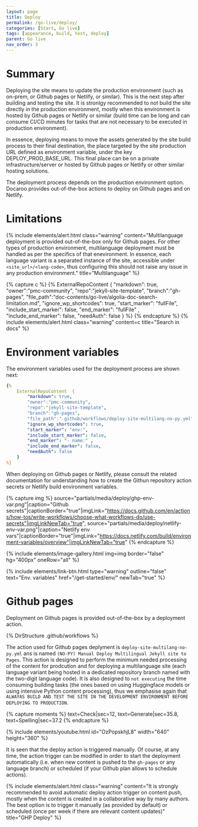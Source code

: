 ```yaml
---
layout: page
title: Deploy
permalink: /go-live/deploy/
categories: [Start, Go live]
tags: [appearance, build, test, deploy]
parent: Go live
nav_order: 3
---
```


# Summary
Deploying the site means to update the production environment (such as on-prem, or Github pages or Netlify, or similar). This is the next step after building and testing the site. It is stronlgy recommended to not build the site directly in the production environment, mostly when this environment is hosted by Github pages or Netlify or similar (build time can be long and can consume CI/CD minutes for tasks that are not necessary to be executed in production environment). 

In essence, deploying means to move the assets generated by the site build process to their final destination, the place targeted by the site production URL defined as environment variable, under the key DEPLOY_PROD_BASE_URL. This final place can be on a private infrastructure/server or hosted by Github pages or Netlify or other similar hosting solutions.

The deployment process depends on the production environment option. Docaroo provides out-of-the-box actions to deploy on Github pages and on Netlify.

# Limitations

{% include elements/alert.html 
  class="warning" 
  content="Multilanguage deployment is provided out-of-the-box only for Github pages. For other types of production environment, multilanguage deployment must be handled as per the specifics of that enevironment. In essence, each language variant is a separated instance of the site, accessible under `<site_url>/<lang-code>`, thus configuring this should not raise any issue in any production environment."
  title="Multilanguage" 
%}

{% capture c %}
  {% 
    ExternalRepoContent  { 
        "markdown": true,
        "owner":"pmc-community", 
        "repo":"jekyll-site-template", 
        "branch":"gh-pages", 
        "file_path":"doc-contents/go-live/algolia-doc-search-limitation.md", 
        "ignore_wp_shortcodes": true, 
        "start_marker": "fullFile",
        "include_start_marker": false,
        "end_marker": "fullFile" ,
        "include_end_marker": false,
        "needAuth": false
    }
%}
{% endcapture %}
{% include elements/alert.html class="warning" content=c title="Search in docs" %}

# Environment variables
The environment variables used for the deployment process are shown next:

```yml
{% 
    ExternalRepoContent  { 
        "markdown": true,
        "owner":"pmc-community", 
        "repo":"jekyll-site-template", 
        "branch":"gh-pages", 
        "file_path":".github/workflows/deploy-site-multilang-no-py.yml", 
        "ignore_wp_shortcodes": true, 
        "start_marker": "env:",
        "include_start_marker": false,
        "end_marker": "- name:" ,
        "include_end_marker": false,
        "needAuth": false
    }
%}
```
When deploying on Github pages or Netlify, please consult the related documentation for understanding how to create the Githun repository action secrets or Netlify build environment variables.

{% capture img %}
    source="partials/media/deploy/ghp-env-var.png"|caption="Github secrets"|captionBorder="true"|imgLink="https://docs.github.com/en/actions/how-tos/write-workflows/choose-what-workflows-do/use-secrets"|imgLinkNewTab="true",
    source="partials/media/deploy/netlify-env-var.png"|caption="Netlify env vars"|captionBorder="true"|imgLink="https://docs.netlify.com/build/environment-variables/overview"|imgLinkNewTab="true"
{% endcapture %}

{% include elements/image-gallery.html 
  img=img 
  border="false" 
  hg="400px"
  oneRow="all" 
%}

{% include elements/link-btn.html 
    type="warning" 
    outline="false" 
    text="Env. variables" 
    href="/get-started/env/" 
    newTab="true" 
%}

# Github pages
Deployment on Github pages is provided out-of-the-box by a deployment action. 

{% DirStructure .github/workflows %}

The action used for Github pages deplyment is `deploy-site-multilang-no-py.yml` ans is named `(NO-PY) Manual Deploy Multilingual Jekyll site to Pages`. This action is designed to perform the minimum needed processing of the content for prodcution and for deploying a multilanguage site (each language variant being hosted in a dedicated repository branch named with the two-digit language code). It is also designed to `not executing` the time consuming building tasks (the ones based on using Huggingface models or using intensive Python content processing), thus we emphasise again that `ALWAYAS BUILD AND TEST THE SITE IN THE DEVELOPMENT ENVIRONMENT BEFORE DEPLOYING TO PRODUCTION`.

{% capture moments %}
    text=Check|sec=12,
    text=Generate|sec=35.8,
    text=Spelling|sec=37.2
{% endcapture %}

{% include elements/youtube.html 
    id="OzPopskhjL8" 
    width="640" 
    height="360"
%}

It is seen that the deploy action is triggered manually. Of course, at any time, the action trigger can be modified in order to start the deployment automatically (i.e. when new content is pushed to the `gh-pages` or any language branch) or scheduled (if your Github plan allows to schedule actions).

{% include elements/alert.html 
  class="warning" 
  content="It is strongly recommended to avoid automatic deploy action trigger on content push, mostly when the content is created in a collaborative way by many authors. The best option is to trigger it manually (as provided by default) or scheduled (once per week if there are relevant content updates)"
  title="GHP Deploy" 
%}

